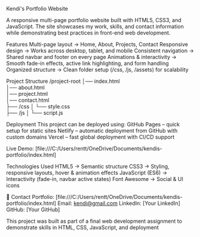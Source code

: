 Kendi's Portfolio Website

A responsive multi-page portfolio website built with HTML5, CSS3, and JavaScript.
The site showcases my work, skills, and contact information while demonstrating best practices in front-end web development.

Features
Multi-page layout → Home, About, Projects, Contact
Responsive design → Works across desktop, tablet, and mobile
Consistent navigation → Shared navbar and footer on every page
Animations & interactivity → Smooth fade-in effects, active link highlighting, and form handling
Organized structure → Clean folder setup (/css, /js, /assets) for scalability

Project Structure
/project-root
│── index.html      
│── about.html      
│── project.html     
│── contact.html     
├── /css
│   └── style.css   
├── /js
│   └── script.js    

Deployment
This project can be deployed using:
GitHub Pages – quick setup for static sites
Netlify – automatic deployment from GitHub with custom domains
Vercel – fast global deployment with CI/CD support

Live Demo: [file:///C:/Users/rentt/OneDrive/Documents/kendis-portfolio/index.html]

Technologies Used
HTML5 → Semantic structure
CSS3 → Styling, responsive layouts, hover & animation effects
JavaScript (ES6) → Interactivity (fade-in, navbar active states)
Font Awesome → Social & UI icons

📧 Contact
Portfolio: [file:///C:/Users/rentt/OneDrive/Documents/kendis-portfolio/index.html]
Email: kendi@gmail.com
LinkedIn: [Your LinkedIn]
GitHub: [Your GitHub]

This project was built as part of a final web development assignment to demonstrate skills in HTML, CSS, JavaScript, and deployment
